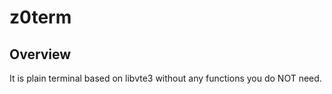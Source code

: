 z0term
======

Overview
--------
It is plain terminal based on libvte3 without any functions you do NOT need.

